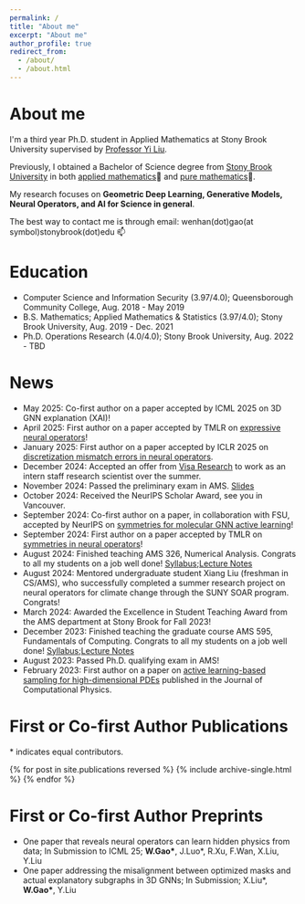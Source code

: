 ```yaml
---
permalink: /
title: "About me"
excerpt: "About me"
author_profile: true
redirect_from: 
  - /about/
  - /about.html
---
```


# About me
I'm a third year Ph.D. student in Applied Mathematics at Stony Brook University supervised by [Professor Yi Liu](https://jacoblau0513.github.io/). 

Previously, I obtained a Bachelor of Science degree from [Stony Brook University](https://www.stonybrook.edu/) in both [applied mathematics](https://www.stonybrook.edu/commcms/ams/)📙 and [pure mathematics](http://www.math.stonybrook.edu/)📕.

My research focuses on **Geometric Deep Learning, Generative Models, Neural Operators, and AI for Science in general**.

The best way to contact me is through email: wenhan(dot)gao(at symbol)stonybrook(dot)edu 📫  

Education
======
* Computer Science and Information Security (3.97/4.0); Queensborough Community College, Aug. 2018 - May 2019
* B.S. Mathematics; Applied Mathematics & Statistics (3.97/4.0); Stony Brook University, Aug. 2019 - Dec. 2021
* Ph.D. Operations Research (4.0/4.0); Stony Brook University, Aug. 2022 - TBD


# News
* May 2025: Co-first author on a paper accepted by ICML 2025 on 3D GNN explanation (XAI)!
* April 2025: First author on a paper accepted by TMLR on [expressive neural operators](https://openreview.net/forum?id=B0E2yjrNb8)!
* January 2025: First author on a paper accepted by ICLR 2025 on [discretization mismatch errors in neural operators](https://openreview.net/forum?id=J9FgrqOOni). 
* December 2024: Accepted an offer from [Visa Research](https://usa.visa.com/about-visa/visa-research.html) to work as an intern staff research scientist over the summer.
* November 2024: Passed the preliminary exam in AMS. [Slides](https://wenhangao21.github.io/files/Wenhan_Prelim_Public.pdf)
* October 2024: Received the NeurIPS Scholar Award, see you in Vancouver.
* September 2024: Co-first author on a paper, in collaboration with FSU, accepted by NeurIPS on [symmetries for molecular GNN active learning](https://www.cs.fsu.edu/dr-shayok-chakraborty-has-a-paper-accepted-at-neurips-2024/)!
* September 2024: First author on a paper accepted by TMLR on [symmetries in neural operators](https://openreview.net/forum?id=pMD7A77k3i)!
* August 2024: Finished teaching AMS 326, Numerical Analysis. Congrats to all my students on a job well done! [Syllabus](https://wenhangao21.github.io/files/AMS326_teaching/AMS_326_Syllabus.pdf);[Lecture Notes](https://github.com/wenhangao21/wenhangao21.github.io/tree/master/files/AMS326_teaching)
* August 2024: Mentored undergraduate student Xiang Liu (freshman in CS/AMS), who successfully completed a summer research project on neural operators for climate change through the SUNY SOAR program. Congrats!
* March 2024: Awarded the Excellence in Student Teaching Award from the AMS department at Stony Brook for Fall 2023!
* December 2023: Finished teaching the graduate course AMS 595, Fundamentals of Computing. Congrats to all my students on a job well done! [Syllabus](https://wenhangao21.github.io/files/AMS595_teaching/595_Syllabus_Fall2023.pdf);[Lecture Notes](https://github.com/wenhangao21/wenhangao21.github.io/tree/master/files/AMS595_teaching)
* August 2023: Passed Ph.D. qualifying exam in AMS!
* February 2023: First author on a paper on [active learning-based sampling for high-dimensional PDEs](https://scholar.google.com/citations?view_op=view_citation&hl=en&user=te4HWo0AAAAJ&citation_for_view=te4HWo0AAAAJ:u5HHmVD_uO8C) published in the Journal of Computational Physics.

# First or Co-first Author Publications

\* indicates equal contributors.

{% for post in site.publications reversed %}
  {% include archive-single.html %}
{% endfor %}


# First or Co-first Author Preprints
* One paper that reveals neural operators can learn hidden physics from data; In Submission to ICML 25; **W.Gao\***, J.Luo\*, R.Xu, F.Wan, X.Liu, Y.Liu
* One paper addressing the misalignment between optimized masks and actual explanatory subgraphs in 3D GNNs; In Submission; X.Liu\*, **W.Gao\***, Y.Liu
